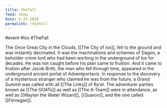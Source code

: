 ```yaml
---
title: thefall
feed: show
date: 6-25-2024
permalink: /thefall
---
```


#event #Iox #TheFall 

The Once Great City in the Clouds, [[The City of Iox]], fell to the ground and was instantly decimated. It was the machinations and schemes of Dagon, a beholder crime lord who had been working in the underground of Iox for decades. He was not caught before his plan came to fruition. And it came to fruition after Jacob Brith, the man who fell through time, appeared in the underground ancient portal of Adventportavis. In response to the discovery of a mysterious stranger who claimed he was from the future, a Grand Summit was called with all [[The Links]] of Ra'el. The adventurer parties known as [[The GOATs]] as well as [[The A-Team]] were in attendance, as well as [[Waylan the Water Wizard]], [[Quaron]], and the one called [[Finnegan]].
